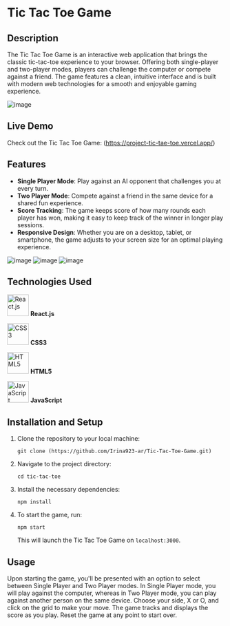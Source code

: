 # Tic Tac Toe Game

## Description

The Tic Tac Toe Game is an interactive web application that brings the classic tic-tac-toe experience to your browser. Offering both single-player and two-player modes, players can challenge the computer or compete against a friend. The game features a clean, intuitive interface and is built with modern web technologies for a smooth and enjoyable gaming experience.

![image](https://github.com/Irina923-ar/Tic-Tac-Toe-Game/assets/112747712/18120456-9311-4b20-87ac-ba4a99a75b13)

## Live Demo

Check out the Tic Tac Toe Game: (https://project-tic-tae-toe.vercel.app/)

## Features

- **Single Player Mode**: Play against an AI opponent that challenges you at every turn.
- **Two Player Mode**: Compete against a friend in the same device for a shared fun experience.
- **Score Tracking**: The game keeps score of how many rounds each player has won, making it easy to keep track of the winner in longer play sessions.
- **Responsive Design**: Whether you are on a desktop, tablet, or smartphone, the game adjusts to your screen size for an optimal playing experience.

![image](https://github.com/Irina923-ar/Tic-Tac-Toe-Game/assets/112747712/59297600-901b-4bbb-bd50-dc3c6d130599)
![image](https://github.com/Irina923-ar/Tic-Tac-Toe-Game/assets/112747712/9b848e22-1d01-4caa-bbbe-54c22b0df3c8)
![image](https://github.com/Irina923-ar/Tic-Tac-Toe-Game/assets/112747712/fd4cde17-c6a2-4481-9c11-2ccaa50f1359)

## Technologies Used

<img src="https://reactjs.org/logo-og.png" width="50" alt="React.js"> **React.js**

<img src="https://upload.wikimedia.org/wikipedia/commons/d/d5/CSS3_logo_and_wordmark.svg" width="50" alt="CSS3"> **CSS3**

<img src="https://upload.wikimedia.org/wikipedia/commons/6/61/HTML5_logo_and_wordmark.svg" width="50" alt="HTML5"> **HTML5**

<img src="https://upload.wikimedia.org/wikipedia/commons/6/6a/JavaScript-logo.png" width="50" alt="JavaScript"> **JavaScript**

## Installation and Setup

1. Clone the repository to your local machine:
    ```
    git clone (https://github.com/Irina923-ar/Tic-Tac-Toe-Game.git)
    ```
2. Navigate to the project directory:
    ```
    cd tic-tac-toe
    ```
3. Install the necessary dependencies:
    ```
    npm install
    ```
4. To start the game, run:
    ```
    npm start
    ```
    This will launch the Tic Tac Toe Game on `localhost:3000`.

## Usage

Upon starting the game, you'll be presented with an option to select between Single Player and Two Player modes. In Single Player mode, you will play against the computer, whereas in Two Player mode, you can play against another person on the same device. Choose your side, X or O, and click on the grid to make your move. The game tracks and displays the score as you play. Reset the game at any point to start over.
